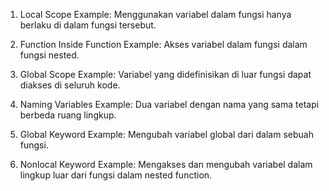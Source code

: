 1. Local Scope Example:
  Menggunakan variabel dalam fungsi hanya berlaku di dalam fungsi tersebut.

2. Function Inside Function Example:
  Akses variabel dalam fungsi dalam fungsi nested.

3. Global Scope Example:
  Variabel yang didefinisikan di luar fungsi dapat diakses di seluruh kode.

4. Naming Variables Example:
  Dua variabel dengan nama yang sama tetapi berbeda ruang lingkup.

5. Global Keyword Example:
  Mengubah variabel global dari dalam sebuah fungsi.

6. Nonlocal Keyword Example:
  Mengakses dan mengubah variabel dalam lingkup luar dari fungsi dalam nested function.